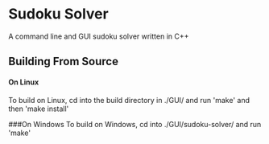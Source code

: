 # Sudoku Solver
A command line and GUI sudoku solver written in C++

## Building From Source
#### On Linux
To build on Linux, cd into the build directory in ./GUI/ and run 'make' and then 'make install'

###On Windows
To build on Windows, cd into ./GUI/sudoku-solver/ and run 'make'
